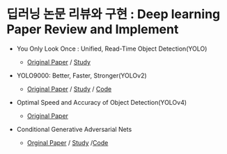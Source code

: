 # 딥러닝 논문 리뷰와 구현 : Deep learning Paper Review and Implement

- You Only Look Once : Unified, Read-Time Object Detection(YOLO)
    - [Original Paper](https://arxiv.org/pdf/1506.02640.pdf) / [Study](https://github.com/Junhyuk93/PyTorchImplementation/blob/main/YOLO/Yolo%20.pdf)

- YOLO9000: Better, Faster, Stronger(YOLOv2)
    - [Original Paper](https://arxiv.org/pdf/1612.08242.pdf) / [Study](https://github.com/Junhyuk93/PyTorchImplementation/blob/main/YOLOv2/Yolov2.pdf) / [Code]()

- Optimal Speed and Accuracy of Object Detection(YOLOv4)
    - [Original Paper](https://arxiv.org/pdf/2004.10934.pdf)


- Conditional Generative Adversarial Nets
    - [Orginal Paper](https://arxiv.org/pdf/1411.1784.pdf) / [Study]() /[Code]()
